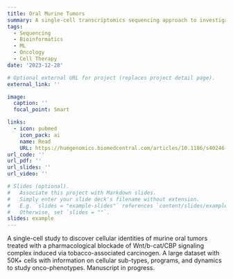 ```yaml
---
title: Oral Murine Tumors
summary: A single-cell transcriptomics sequencing approach to investigate cellular heterogeneity of murine oral tumors upon treatment to a b-cat/CBP inhibitor.
tags:
  - Sequencing
  - Bioinformatics
  - ML
  - Oncology
  - Cell Therapy
date: '2023-12-28'

# Optional external URL for project (replaces project detail page).
external_link: ''

image:
  caption: ''
  focal_point: Smart

links:
  - icon: pubmed
    icon_pack: ai
    name: Read
    URL: https://humgenomics.biomedcentral.com/articles/10.1186/s40246-023-00519-y
url_code: ''
url_pdf: ''
url_slides: ''
url_video: ''

# Slides (optional).
#   Associate this project with Markdown slides.
#   Simply enter your slide deck's filename without extension.
#   E.g. `slides = "example-slides"` references `content/slides/example-slides.md`.
#   Otherwise, set `slides = ""`.
slides: example
---
```


A single-cell study to discover cellular identities of murine oral tumors treated with a pharmacological blockade of Wnt/b-cat/CBP signaling complex induced via tobacco-associated carcinogen. A large dataset with 50K+ cells with information on cellular sub-types, programs, and dynamics to study onco-phenotypes. Manuscript in progress.

